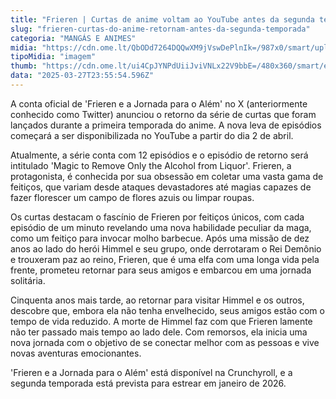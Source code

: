 ```yaml
---
title: "Frieren | Curtas de anime voltam ao YouTube antes da segunda temporada"
slug: "frieren-curtas-do-anime-retornam-antes-da-segunda-temporada"
categoria: "MANGÁS E ANIMES"
midia: "https://cdn.ome.lt/QbODd7264DQQwXM9jVswDePlnIk=/987x0/smart/uploads/conteudo/fotos/Design_sem_nome_-_2025-03-27T200753.527.png"
tipoMidia: "imagem"
thumb: "https://cdn.ome.lt/ui4CpJYNPdUiiJviVNLx22V9bbE=/480x360/smart/extras/conteudos/Design_sem_nome_-_2025-03-27T200753.527.png"
data: "2025-03-27T23:55:54.596Z"
---
```


A conta oficial de 'Frieren e a Jornada para o Além' no X (anteriormente conhecido como Twitter) anunciou o retorno da série de curtas que foram lançados durante a primeira temporada do anime. A nova leva de episódios começará a ser disponibilizada no YouTube a partir do dia 2 de abril. 

Atualmente, a série conta com 12 episódios e o episódio de retorno será intitulado 'Magic to Remove Only the Alcohol from Liquor'. Frieren, a protagonista, é conhecida por sua obsessão em coletar uma vasta gama de feitiços, que variam desde ataques devastadores até magias capazes de fazer florescer um campo de flores azuis ou limpar roupas. 

Os curtas destacam o fascínio de Frieren por feitiços únicos, com cada episódio de um minuto revelando uma nova habilidade peculiar da maga, como um feitiço para invocar molho barbecue. Após uma missão de dez anos ao lado do herói Himmel e seu grupo, onde derrotaram o Rei Demônio e trouxeram paz ao reino, Frieren, que é uma elfa com uma longa vida pela frente, prometeu retornar para seus amigos e embarcou em uma jornada solitária. 

Cinquenta anos mais tarde, ao retornar para visitar Himmel e os outros, descobre que, embora ela não tenha envelhecido, seus amigos estão com o tempo de vida reduzido. A morte de Himmel faz com que Frieren lamente não ter passado mais tempo ao lado dele. Com remorsos, ela inicia uma nova jornada com o objetivo de se conectar melhor com as pessoas e vive novas aventuras emocionantes. 

'Frieren e a Jornada para o Além' está disponível na Crunchyroll, e a segunda temporada está prevista para estrear em janeiro de 2026.